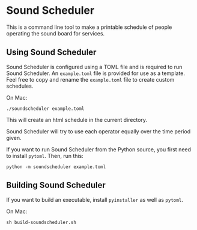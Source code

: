# Sound Scheduler

This is a command line tool to make a printable schedule of people operating the
sound board for services.

## Using Sound Scheduler

Sound Scheduler is configured using a TOML file and is required to run Sound Scheduler.  An `example.toml` file is provided for use as a template.  Feel free to copy and rename the `example.toml` file to create custom schedules.

On Mac:

```
./soundscheduler example.toml
```

This will create an html schedule in the current directory.

Sound Scheduler will try to use each operator equally over the time period
given.


If you want to run Sound Scheduler from the Python source, you first need to
install `pytoml`.  Then, run this:

```
python -m soundscheduler example.toml
```

## Building Sound Scheduler

If you want to build an executable, install `pyinstaller` as well as `pytoml`.

On Mac:

```
sh build-soundscheduler.sh
```
